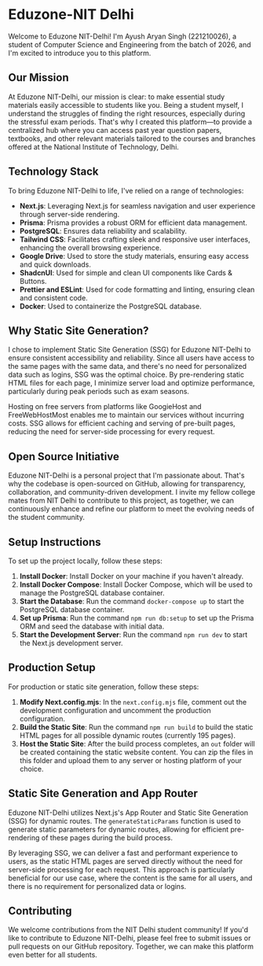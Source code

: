 # Eduzone-NIT Delhi

Welcome to Eduzone NIT-Delhi! I'm Ayush Aryan Singh (221210026), a student of Computer Science and Engineering from the batch of 2026, and I'm excited to introduce you to this platform.

## Our Mission

At Eduzone NIT-Delhi, our mission is clear: to make essential study materials easily accessible to students like you. Being a student myself, I understand the struggles of finding the right resources, especially during the stressful exam periods. That's why I created this platform—to provide a centralized hub where you can access past year question papers, textbooks, and other relevant materials tailored to the courses and branches offered at the National Institute of Technology, Delhi.

## Technology Stack

To bring Eduzone NIT-Delhi to life, I've relied on a range of technologies:

- **Next.js**: Leveraging Next.js for seamless navigation and user experience through server-side rendering.
- **Prisma**: Prisma provides a robust ORM for efficient data management.
- **PostgreSQL**: Ensures data reliability and scalability.
- **Tailwind CSS**: Facilitates crafting sleek and responsive user interfaces, enhancing the overall browsing experience.
- **Google Drive**: Used to store the study materials, ensuring easy access and quick downloads.
- **ShadcnUI**: Used for simple and clean UI components like Cards & Buttons.
- **Prettier and ESLint**: Used for code formatting and linting, ensuring clean and consistent code.
- **Docker**: Used to containerize the PostgreSQL database.

## Why Static Site Generation?

I chose to implement Static Site Generation (SSG) for Eduzone NIT-Delhi to ensure consistent accessibility and reliability. Since all users have access to the same pages with the same data, and there's no need for personalized data such as logins, SSG was the optimal choice. By pre-rendering static HTML files for each page, I minimize server load and optimize performance, particularly during peak periods such as exam seasons.

Hosting on free servers from platforms like GoogieHost and FreeWebHostMost enables me to maintain our services without incurring costs. SSG allows for efficient caching and serving of pre-built pages, reducing the need for server-side processing for every request.

## Open Source Initiative

Eduzone NIT-Delhi is a personal project that I'm passionate about. That's why the codebase is open-sourced on GitHub, allowing for transparency, collaboration, and community-driven development. I invite my fellow college mates from NIT Delhi to contribute to this project, as together, we can continuously enhance and refine our platform to meet the evolving needs of the student community.

## Setup Instructions

To set up the project locally, follow these steps:

1. **Install Docker**: Install Docker on your machine if you haven't already.
2. **Install Docker Compose**: Install Docker Compose, which will be used to manage the PostgreSQL database container.
3. **Start the Database**: Run the command `docker-compose up` to start the PostgreSQL database container.
4. **Set up Prisma**: Run the command `npm run db:setup` to set up the Prisma ORM and seed the database with initial data.
5. **Start the Development Server**: Run the command `npm run dev` to start the Next.js development server.

## Production Setup

For production or static site generation, follow these steps:

1. **Modify Next.config.mjs**: In the `next.config.mjs` file, comment out the development configuration and uncomment the production configuration.
2. **Build the Static Site**: Run the command `npm run build` to build the static HTML pages for all possible dynamic routes (currently 195 pages).
3. **Host the Static Site**: After the build process completes, an `out` folder will be created containing the static website content. You can zip the files in this folder and upload them to any server or hosting platform of your choice.

## Static Site Generation and App Router

Eduzone NIT-Delhi utilizes Next.js's App Router and Static Site Generation (SSG) for dynamic routes. The `generateStaticParams` function is used to generate static parameters for dynamic routes, allowing for efficient pre-rendering of these pages during the build process.

By leveraging SSG, we can deliver a fast and performant experience to users, as the static HTML pages are served directly without the need for server-side processing for each request. This approach is particularly beneficial for our use case, where the content is the same for all users, and there is no requirement for personalized data or logins.

## Contributing

We welcome contributions from the NIT Delhi student community! If you'd like to contribute to Eduzone NIT-Delhi, please feel free to submit issues or pull requests on our GitHub repository. Together, we can make this platform even better for all students.
